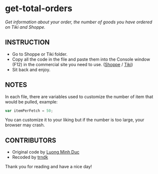 # get-total-orders

_Get information about your order, the number of goods you have ordered on Tiki and Shoppe._

## **INSTRUCTION**
* Go to Shoppe or Tiki folder.
* Copy all the code in the file and paste them into the Console window (F12) in the commercial site you need to use. ([Shoppe](https://shoppe.vn) / [Tiki](https://tiki.vn))
* Sit back and enjoy.

## **NOTES**
In each file, there are variables used to customize the number of item that would be pulled, example:

```javascript
var itemPerFetch = 50;
```
You can customize it to your liking but if the number is too large, your browser may crash.

## **CONTRIBUTORS**
* Original code by [Luong Minh Duc](https://github.com/mybabysexy/)
* Recoded by [trndk](https://github.com/trndk)

Thank you for reading and have a nice day!
